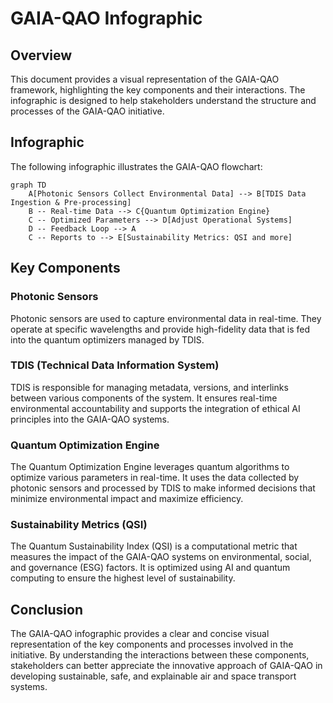 # GAIA-QAO Infographic

## Overview

This document provides a visual representation of the GAIA-QAO framework, highlighting the key components and their interactions. The infographic is designed to help stakeholders understand the structure and processes of the GAIA-QAO initiative.

## Infographic

The following infographic illustrates the GAIA-QAO flowchart:

```mermaid
graph TD
    A[Photonic Sensors Collect Environmental Data] --> B[TDIS Data Ingestion & Pre-processing]
    B -- Real-time Data --> C{Quantum Optimization Engine}
    C -- Optimized Parameters --> D[Adjust Operational Systems]
    D -- Feedback Loop --> A
    C -- Reports to --> E[Sustainability Metrics: QSI and more]
```

## Key Components

### Photonic Sensors

Photonic sensors are used to capture environmental data in real-time. They operate at specific wavelengths and provide high-fidelity data that is fed into the quantum optimizers managed by TDIS.

### TDIS (Technical Data Information System)

TDIS is responsible for managing metadata, versions, and interlinks between various components of the system. It ensures real-time environmental accountability and supports the integration of ethical AI principles into the GAIA-QAO systems.

### Quantum Optimization Engine

The Quantum Optimization Engine leverages quantum algorithms to optimize various parameters in real-time. It uses the data collected by photonic sensors and processed by TDIS to make informed decisions that minimize environmental impact and maximize efficiency.

### Sustainability Metrics (QSI)

The Quantum Sustainability Index (QSI) is a computational metric that measures the impact of the GAIA-QAO systems on environmental, social, and governance (ESG) factors. It is optimized using AI and quantum computing to ensure the highest level of sustainability.

## Conclusion

The GAIA-QAO infographic provides a clear and concise visual representation of the key components and processes involved in the initiative. By understanding the interactions between these components, stakeholders can better appreciate the innovative approach of GAIA-QAO in developing sustainable, safe, and explainable air and space transport systems.
